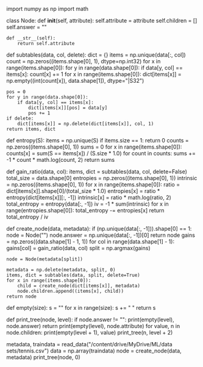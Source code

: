 import numpy as np
import math

class Node:
    def __init__(self, attribute):
        self.attribute = attribute
        self.children = []
        self.answer = ""

    def __str__(self):
        return self.attribute

def subtables(data, col, delete):
    dict = {}
    items = np.unique(data[:, col])
    count = np.zeros((items.shape[0], 1), dtype=np.int32)
    for x in range(items.shape[0]):
        for y in range(data.shape[0]):
            if data[y, col] == items[x]:
                count[x] += 1
    for x in range(items.shape[0]):
        dict[items[x]] = np.empty((int(count[x]), data.shape[1]), dtype="|S32")

    pos = 0
    for y in range(data.shape[0]):
        if data[y, col] == items[x]:
            dict[items[x]][pos] = data[y]
            pos += 1
    if delete:
        dict[items[x]] = np.delete(dict[items[x]], col, 1)
    return items, dict

def entropy(S):
    items = np.unique(S)
    if items.size == 1:
        return 0
    counts = np.zeros((items.shape[0], 1))
    sums = 0
    for x in range(items.shape[0]):
        counts[x] = sum(S == items[x]) / (S.size * 1.0)
    for count in counts:
        sums += -1 * count * math.log(count, 2)
    return sums

def gain_ratio(data, col):
    items, dict = subtables(data, col, delete=False)
    total_size = data.shape[0]
    entropies = np.zeros((items.shape[0], 1))
    intrinsic = np.zeros((items.shape[0], 1))
    for x in range(items.shape[0]):
        ratio = dict[items[x]].shape[0]/(total_size * 1.0)
        entropies[x] = ratio * entropy(dict[items[x]][:, -1])
        intrinsic[x] = ratio * math.log(ratio, 2)
    total_entropy = entropy(data[:, -1])
    iv = -1 * sum(intrinsic)
    for x in range(entropies.shape[0]):
        total_entropy -= entropies[x]
    return total_entropy / iv

def create_node(data, metadata):
    if (np.unique(data[:, -1])).shape[0] == 1:
        node = Node("")
        node.answer = np.unique(data[:, -1])[0]
        return node
    gains = np.zeros((data.shape[1] - 1, 1))
    for col in range(data.shape[1] - 1):
        gains[col] = gain_ratio(data, col)
    split = np.argmax(gains)

    node = Node(metadata[split])

    metadata = np.delete(metadata, split, 0)
    items, dict = subtables(data, split, delete=True)
    for x in range(items.shape[0]):
        child = create_node(dict[items[x]], metadata)
        node.children.append((items[x], child))
    return node

def empty(size):
    s = ""
    for x in range(size):
        s += " "
    return s

def print_tree(node, level):
    if node.answer != "":
        print(empty(level), node.answer)
        return
    print(empty(level), node.attribute)
    for value, n in node.children:
        print(empty(level + 1), value)
        print_tree(n, level + 2)

metadata, traindata = read_data("/content/drive/MyDrive/ML/data sets/tennis.csv")
data = np.array(traindata)
node = create_node(data, metadata)
print_tree(node, 0)
